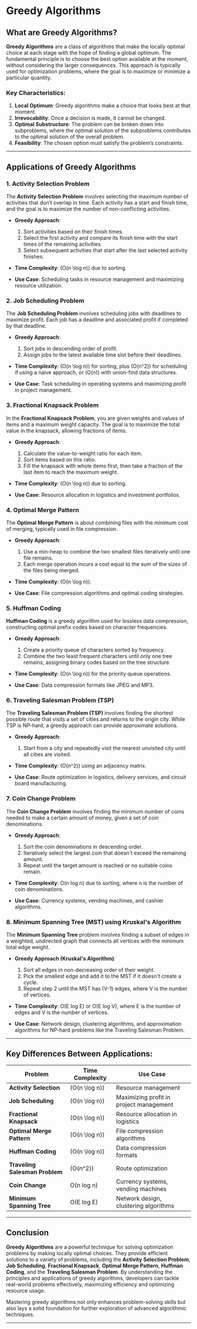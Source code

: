# Greedy Algorithms

## What are Greedy Algorithms?

**Greedy Algorithms** are a class of algorithms that make the locally optimal choice at each stage with the hope of finding a global optimum. The fundamental principle is to choose the best option available at the moment, without considering the larger consequences. This approach is typically used for optimization problems, where the goal is to maximize or minimize a particular quantity.

### Key Characteristics:

1. **Local Optimum**: Greedy algorithms make a choice that looks best at that moment.
2. **Irrevocability**: Once a decision is made, it cannot be changed.
3. **Optimal Substructure**: The problem can be broken down into subproblems, where the optimal solution of the subproblems contributes to the optimal solution of the overall problem.
4. **Feasibility**: The chosen option must satisfy the problem’s constraints.

---

## Applications of Greedy Algorithms

### 1. **Activity Selection Problem**

The **Activity Selection Problem** involves selecting the maximum number of activities that don’t overlap in time. Each activity has a start and finish time, and the goal is to maximize the number of non-conflicting activities.

- **Greedy Approach**: 
  1. Sort activities based on their finish times.
  2. Select the first activity and compare its finish time with the start times of the remaining activities.
  3. Select subsequent activities that start after the last selected activity finishes.

- **Time Complexity**: \(O(n \log n)\) due to sorting.

- **Use Case**: Scheduling tasks in resource management and maximizing resource utilization.

### 2. **Job Scheduling Problem**

The **Job Scheduling Problem** involves scheduling jobs with deadlines to maximize profit. Each job has a deadline and associated profit if completed by that deadline.

- **Greedy Approach**:
  1. Sort jobs in descending order of profit.
  2. Assign jobs to the latest available time slot before their deadlines.
  
- **Time Complexity**: \(O(n \log n)\) for sorting, plus \(O(n^2)\) for scheduling if using a naive approach, or \(O(n)\) with union-find data structures.

- **Use Case**: Task scheduling in operating systems and maximizing profit in project management.

### 3. **Fractional Knapsack Problem**

In the **Fractional Knapsack Problem**, you are given weights and values of items and a maximum weight capacity. The goal is to maximize the total value in the knapsack, allowing fractions of items.

- **Greedy Approach**:
  1. Calculate the value-to-weight ratio for each item.
  2. Sort items based on this ratio.
  3. Fill the knapsack with whole items first, then take a fraction of the last item to reach the maximum weight.

- **Time Complexity**: \(O(n \log n)\) due to sorting.

- **Use Case**: Resource allocation in logistics and investment portfolios.

### 4. **Optimal Merge Pattern**

The **Optimal Merge Pattern** is about combining files with the minimum cost of merging, typically used in file compression.

- **Greedy Approach**:
  1. Use a min-heap to combine the two smallest files iteratively until one file remains.
  2. Each merge operation incurs a cost equal to the sum of the sizes of the files being merged.
  
- **Time Complexity**: \(O(n \log n)\).

- **Use Case**: File compression algorithms and optimal coding strategies.

### 5. **Huffman Coding**

**Huffman Coding** is a greedy algorithm used for lossless data compression, constructing optimal prefix codes based on character frequencies.

- **Greedy Approach**:
  1. Create a priority queue of characters sorted by frequency.
  2. Combine the two least frequent characters until only one tree remains, assigning binary codes based on the tree structure.

- **Time Complexity**: \(O(n \log n)\) for the priority queue operations.

- **Use Case**: Data compression formats like JPEG and MP3.

### 6. **Traveling Salesman Problem (TSP)**

The **Traveling Salesman Problem (TSP)** involves finding the shortest possible route that visits a set of cities and returns to the origin city. While TSP is NP-hard, a greedy approach can provide approximate solutions.

- **Greedy Approach**:
  1. Start from a city and repeatedly visit the nearest unvisited city until all cities are visited.
  
- **Time Complexity**: \(O(n^2)\) using an adjacency matrix.

- **Use Case**: Route optimization in logistics, delivery services, and circuit board manufacturing.

### 7. **Coin Change Problem**

The **Coin Change Problem** involves finding the minimum number of coins needed to make a certain amount of money, given a set of coin denominations.

- **Greedy Approach**:
  1. Sort the coin denominations in descending order.
  2. Iteratively select the largest coin that doesn't exceed the remaining amount.
  3. Repeat until the target amount is reached or no suitable coins remain.

- **Time Complexity**: O(n log n) due to sorting, where n is the number of coin denominations.

- **Use Case**: Currency systems, vending machines, and cashier algorithms.

### 8. **Minimum Spanning Tree (MST) using Kruskal's Algorithm**

The **Minimum Spanning Tree** problem involves finding a subset of edges in a weighted, undirected graph that connects all vertices with the minimum total edge weight.

- **Greedy Approach (Kruskal's Algorithm)**:
  1. Sort all edges in non-decreasing order of their weight.
  2. Pick the smallest edge and add it to the MST if it doesn't create a cycle.
  3. Repeat step 2 until the MST has (V-1) edges, where V is the number of vertices.

- **Time Complexity**: O(E log E) or O(E log V), where E is the number of edges and V is the number of vertices.

- **Use Case**: Network design, clustering algorithms, and approximation algorithms for NP-hard problems like the Traveling Salesman Problem.

---

## Key Differences Between Applications:

| Problem                       | Time Complexity      | Use Case                                       |
|-------------------------------|----------------------|------------------------------------------------|
| **Activity Selection**         | \(O(n \log n)\)      | Resource management                            |
| **Job Scheduling**            | \(O(n \log n)\)      | Maximizing profit in project management        |
| **Fractional Knapsack**       | \(O(n \log n)\)      | Resource allocation in logistics               |
| **Optimal Merge Pattern**      | \(O(n \log n)\)      | File compression algorithms                    |
| **Huffman Coding**            | \(O(n \log n)\)      | Data compression formats                       |
| **Traveling Salesman Problem**| \(O(n^2)\)           | Route optimization                             |
| **Coin Change**               | O(n log n)           | Currency systems, vending machines             |
| **Minimum Spanning Tree**     | O(E log E)           | Network design, clustering algorithms          |
---

## Conclusion

**Greedy Algorithms** are a powerful technique for solving optimization problems by making locally optimal choices. They provide efficient solutions to a variety of problems, including the **Activity Selection Problem**, **Job Scheduling**, **Fractional Knapsack**, **Optimal Merge Pattern**, **Huffman Coding**, and the **Traveling Salesman Problem**. By understanding the principles and applications of greedy algorithms, developers can tackle real-world problems effectively, maximizing efficiency and optimizing resource usage. 

Mastering greedy algorithms not only enhances problem-solving skills but also lays a solid foundation for further exploration of advanced algorithmic techniques.

---
